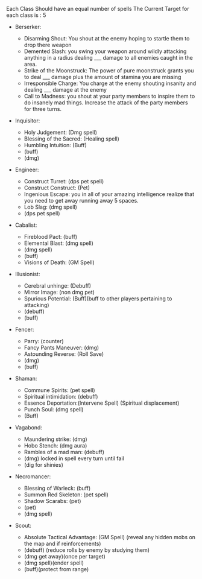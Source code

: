 Each Class Should have an equal number of spells
The Current Target for each class is : 5


- Berserker:
	- Disarming Shout: You shout at the enemy hoping to startle them to drop there weapon
	- Demented Slash: you swing your weapon around wildly attacking anything in a radius dealing ___ damage to all enemies caught in the area.
	- Strike of the Moonstruck: The power of pure moonstruck grants you to deal ___ damage plus the amount of stamina you are missing
	- Irresponsible Charge: You charge at the enemy shouting insanity and dealing ___ damage at the enemy
	- Call to Madness: you shout at your party members to inspire them to do insanely mad things. Increase the attack of the party members for three turns.


- Inquisitor:
	- Holy Judgement: (Dmg spell)
	- Blessing of the Sacred: (Healing spell)
	- Humbling Intuition: (Buff)
	- (buff)
	- (dmg)


- Engineer:
	- Construct Turret: (dps pet spell)
	- Construct Construct: (Pet)
	- Ingenious Escape: you in all of your amazing intelligence realize that you need to get away running away 5 spaces.
	- Lob Slag: (dmg spell)
	- (dps pet spell)


- Cabalist:
	- Fireblood Pact: (buff)
	- Elemental Blast: (dmg spell)
	- (dmg spell)
	- (buff)
	- Visions of Death: (GM Spell)


- Illusionist:
	- Cerebral unhinge: (Debuff)
	- Mirror Image: (non dmg pet)
	- Spurious Potential: (Buff)(buff to other players pertaining to attacking)
	- (debuff)
	- (buff)


- Fencer:
	- Parry: (counter)
	- Fancy Pants Maneuver: (dmg)
	- Astounding Reverse: (Roll Save)
	- (dmg)
	- (buff)


- Shaman:
	- Commune Spirits: (pet spell)
	- Spiritual intimidation: (debuff)
	- Essence Deportation:(Intervene Spell) (Spiritual displacement)
	- Punch Soul: (dmg spell)
	- (Buff)


- Vagabond:
	- Maundering strike: (dmg)
	- Hobo Stench: (dmg aura)
	- Rambles of a mad man: (debuff)
	- (dmg) locked in spell every turn until fail
	- (dig for shinies)


- Necromancer:
	- Blessing of Warleck: (buff)
	- Summon Red Skeleton: (pet spell)
	- Shadow Scarabs: (pet)
	- (pet)
	- (dmg spell)


- Scout:
	- Absolute Tactical Advantage: (GM Spell) (reveal any hidden mobs on the map and if reinforcements)
	- (debuff) (reduce rolls by enemy by studying them)
	- (dmg get away)(once per target)
	- (dmg spell)(ender spell)
	- (buff)(protect from range)
